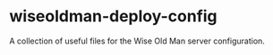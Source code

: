 # wiseoldman-deploy-config

A collection of useful files for the Wise Old Man server configuration.
